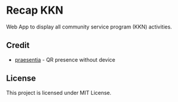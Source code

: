 # Recap KKN

Web App to display all community service program (KKN) activities.

## Credit

- [praesentia](https://github.com/p4kl0nc4t/praesentia) - QR presence without device

## License

This project is licensed under MIT License.
